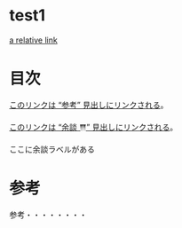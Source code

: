 # test1

[a relative link](../README.md)


# 目次

[このリンクは “参考” 見出しにリンクされる](#参考)。

[このリンクは “余談 𒐈” 見出しにリンクされる][label]。

ここに余談ラベルがある

[label]: #余談-𒐈

# 参考
参考・・・・・・・・
